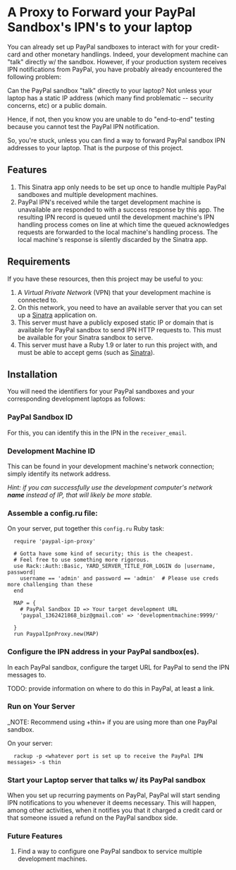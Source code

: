 # A Proxy to Forward your PayPal Sandbox's IPN's to your laptop

You can already set up PayPal sandboxes to interact with for your credit-card and other monetary handlings.
Indeed, your development machine can "talk" directly w/ the sandbox.  However, if your production system
receives IPN notifications from PayPal, you have probably already encountered the following problem:

Can the PayPal sandbox "talk" directly to your laptop?  Not unless your laptop has a static IP address
(which many find problematic -- security concerns, etc) or a public domain.

Hence, if not, then you know you are unable to do "end-to-end" testing because you cannot test the PayPal IPN
notification.

So, you're stuck, unless you can find a way to forward PayPal sandbox IPN addresses to your laptop.  That
is the purpose of this project.

## Features

1.  This Sinatra app only needs to be set up once to handle multiple PayPal sandboxes
    and multiple development machines.
1.  PayPal IPN's received while the target development machine is unavailable are responded to with a success
    response by this app.  The resulting IPN record is queued until the development machine's IPN handling
    process comes on line at which time the queued acknowledges requests are forwarded to the local machine's
    handling process.  The local machine's response is silently discarded by the Sinatra app.

## Requirements

If you have these resources, then this project may be useful to you:

1. A _Virtual Private Network_ (VPN) that your development machine is connected to.
1. On this network, you need to have an available server that you can set up a
   [Sinatra](http://www.sinatrarb.com/) application on.
1. This server must have a publicly exposed static IP or domain that is available for PayPal
   sandbox to send IPN HTTP requests to.  This must be available for your Sinatra sandbox to serve.
1. This server must have a Ruby 1.9 or later to run this project with, and must be able to accept
   gems (such as [Sinatra](https://github.com/sinatra/sinatra/#readme)).

## Installation

You will need the identifiers for your PayPal sandboxes and your corresponding
development laptops as follows:

### PayPal Sandbox ID

For this, you can identify this in the IPN in the `receiver_email`.

### Development Machine ID

This can be found in your development machine's network connection; simply identify its network address.

_Hint: if you can successfully use the development computer's network **name** instead of *IP*, that
will likely be more stable._

### Assemble a config.ru file:

On your server, put together this `config.ru` Ruby task:

      require 'paypal-ipn-proxy'

      # Gotta have some kind of security; this is the cheapest.
      # Feel free to use something more rigorous.
      use Rack::Auth::Basic, YARD_SERVER_TITLE_FOR_LOGIN do |username, password|
        username == 'admin' and password == 'admin'  # Please use creds more challenging than these
      end

      MAP = {
        # PayPal Sandbox ID => Your target development URL
        'paypal_1362421868_biz@gmail.com' => 'developmentmachine:9999/'

      }
      run PaypalIpnProxy.new(MAP)

### Configure the IPN address in your PayPal sandbox(es).

In each PayPal sandbox, configure the target URL for PayPal to send the IPN messages to.

TODO: provide information on where to do this in PayPal, at least a link.

### Run on Your Server

_NOTE: Recommend using +thin+ if you are using more than one PayPal sandbox.

On your server:

      rackup -p <whatever port is set up to receive the PayPal IPN messages> -s thin

### Start your Laptop server that talks w/ its PayPal sandbox

When you set up recurring payments on PayPal, PayPal will start sending IPN notifications to you whenever
it deems necessary.  This will happen, among other activities, when it notifies you that it charged
a credit card or that someone issued a refund on the PayPal sandbox side.

### Future Features

1.  Find a way to configure one PayPal sandbox to service multiple development machines.
